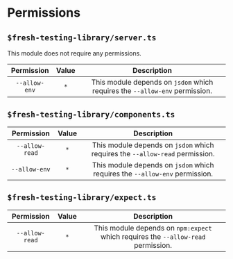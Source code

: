 # Permissions

## `$fresh-testing-library/server.ts`

This module does not require any permissions.

|  Permission   | Value |                                 Description                                 |
| :-----------: | :---: | :-------------------------------------------------------------------------: |
| `--allow-env` |  `*`  | This module depends on `jsdom` which requires the `--allow-env` permission. |

## `$fresh-testing-library/components.ts`

|   Permission   | Value |                                 Description                                  |
| :------------: | :---: | :--------------------------------------------------------------------------: |
| `--allow-read` |  `*`  | This module depends on `jsdom` which requires the `--allow-read` permission. |
| `--allow-env`  |  `*`  | This module depends on `jsdom` which requires the `--allow-env` permission.  |

## `$fresh-testing-library/expect.ts`

|   Permission   | Value |                                    Description                                    |
| :------------: | :---: | :-------------------------------------------------------------------------------: |
| `--allow-read` |  `*`  | This module depends on `npm:expect` which requires the `--allow-read` permission. |
